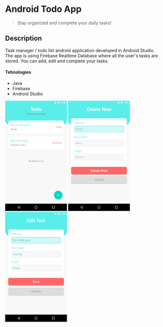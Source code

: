 # Android Todo App

> Stay organized and complete your daily tasks!

## Description

Task manager / todo list android application developed in Android Studio. <br> The app is using Firebase Realtime Database where all the user's tasks are stored. You can add, edit and complete your tasks.

#### Tehnologies

- Java
- Firebase
- Android Studio

<p float="left">
  <img src="images/screenshot1.png" width="200" />
  <img src="images/screenshot2.png" width="200" /> 
  <img src="images/screenshot3.png" width="200" />
</p>
